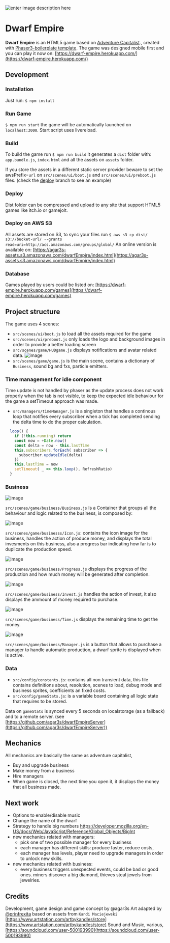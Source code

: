 

![enter image description here](https://agar3s-assets.s3.amazonaws.com/dwarfEmpire/assets/dwarf_empire_title.png)
# Dwarf Empire

**Dwarf Empire** is an HTML5 game based on [Adventure Capitalist](https://en.wikipedia.org/wiki/AdVenture_Capitalist)., created with [Phaser3-boilerplate template](https://github.com/blackmambastudio/phaser3-jam-boilerplate).
The game was designed mobile first and you can play it now on: [https://dwarf-empire.herokuapp.com/](https://dwarf-empire.herokuapp.com/)

## Development
### Installation
Just run: `$ npm install`

### Run Game
`$ npm run start` the game will be automatically launched on `localhost:3000`. Start script uses livereload.

### Build
To build the game run `$ npm run build` it generates a `dist` folder with: `app.bundle.js`, `index.html` and all the assets on `assets` folder.

If you store the assets in a different static server provider beware to set the awsPrefix=`url` on `src/scenes/ui/boot.js` and `src/scenes/ui/preboot.js` files. (check the [deploy](https://github.com/agar3s/advcapitalist/tree/deploy) branch to see an example)

### Deploy
Dist folder can be compressed and upload to any site that support HTML5 games like itch.io or gamejolt.

### Deploy on AWS S3
All assets are stored on S3, to sync your files run `$ aws s3 cp dist/ s3://bucket-url/ --grants read=uri=http://acs.amazonaws.com/groups/global/`
An online version is available on: [https://agar3s-assets.s3.amazonaws.com/dwarfEmpire/index.html](https://agar3s-assets.s3.amazonaws.com/dwarfEmpire/index.html)

### Database
Games played by users could be listed on: [https://dwarf-empire.herokuapp.com/games](https://dwarf-empire.herokuapp.com/games)

## Project structure
The game uses 4 scenes: 
* `src/scenes/ui/boot.js` to load all the assets required for the game
* `src/scenes/ui/preboot.js` only loads the logo and background images in order to provide a better loading screen
* `src/scenes/game/HUDgame.js` displays notifications and avatar related data. ![image](https://user-images.githubusercontent.com/1063587/84469511-d2a5f080-ac46-11ea-95c8-f615486158dd.png)
* `src/scenes/game/game.js` is the main scene, contains a dictionary of `Business`, sound bg and fxs, particle emitters.

### Time management for idle component
Time update is not handled by phaser as the update process does not work properly when the tab is not visible, to keep the expected idle behaviour for the game a setTimeout approach was made.

* `src/managers/timeManager.js` is a singleton that handles a continous loop that notifies every subscriber when a tick has completed sending the delta time to do the proper calculation.
```javascript
  loop() {
    if (!this.running) return
    const now = +Date.now()
    const delta = now - this.lastTime
    this.subscribers.forEach( subscriber => {
      subscriber.updateIdle(delta)
    })
    this.lastTime = now
    setTimeout( _ => this.loop(), RefreshRatio)
  }
```

### Business

![image](https://user-images.githubusercontent.com/1063587/84469721-56f87380-ac47-11ea-8242-8410c9076a39.png)

`src/scenes/game/business/Business.js`
Is a Container that groups all the behaviour and logic related to the business, is composed by:


![image](https://user-images.githubusercontent.com/1063587/84470253-8b206400-ac48-11ea-9ffc-10d6ef6628e4.png)

`src/scenes/game/businesss/Icon.js`: contains the icon image for the business, handles the action of produce money, and displays the total invesments on this business, also a progress bar indicating how far is to duplicate the production speed. 


![image](https://user-images.githubusercontent.com/1063587/84470326-bb680280-ac48-11ea-950e-2296d65a5dae.png)

`src/scenes/game/business/Progress.js` displays the progress of the production and how much money will be generated after completion.


![image](https://user-images.githubusercontent.com/1063587/84470355-cde23c00-ac48-11ea-914c-4282fe0e51e3.png)

`src/scenes/game/business/Invest.js` handles the action of invest, it also displays the ammount of money required to purchase.


![image](https://user-images.githubusercontent.com/1063587/84470401-e7838380-ac48-11ea-8166-90937e24b182.png)

`src/scenes/game/business/Time.js` displays the remaining time to get the money.


![image](https://user-images.githubusercontent.com/1063587/84470440-f8cc9000-ac48-11ea-93c3-4e25cd09d599.png)

`src/scenes/game/business/Manager.js` is a button that allows to purchase a manager to handle automatic production, a dwarf sprite is displayed when is active.


### Data
- `src/config/constants.js`: contains all non transient data, this file contains definitions about, resolution, scenes to load, debug mode and business sprites, coefficients an fixed costs.
- `src/config/gameStats.js`: is a variable board containing all logic state that requires to be stored.

Data on `gameStats` is synced every 5 seconds on localstorage (as a fallback) and to a remote server. (see [https://github.com/agar3s/dwarfEmpireServer](https://github.com/agar3s/dwarfEmpireServer))

## Mechanics
All mechanics are basically the same as adventure capitalist,
* Buy and upgrade business
* Make money from a business
* Hire managers
* When game is closed, the next time you open it, it displays the money that all business made.

## Next work
- Options to enable/disable music
- Change the name of the dwarf
-  Strategy to handle big numbers https://developer.mozilla.org/en-US/docs/Web/JavaScript/Reference/Global_Objects/BigInt
- new mechanics related with managers:
	- pick one of two possible manager for every business
	- each manager has different skills: produce faster, reduce costs, 
	- each manager has levels, player need to upgrade managers in order to unlock new skills.
- new mechanics related with business:
	- every business triggers unexpected events, could be bad or good ones. miners discover a big diamond, thieves steal jewels from jewelries.

## Credits
Development, game design and game concept by @agar3s
Art adapted by [@prinfrexita](https://www.behance.net/prinfrexita) based on assets from `Kandi Maciejewski` [https://www.artstation.com/artbykandles/store](https://www.artstation.com/artbykandles/store)
Sound and Music, various,  [https://soundcloud.com/user-500193990](https://soundcloud.com/user-500193990)
